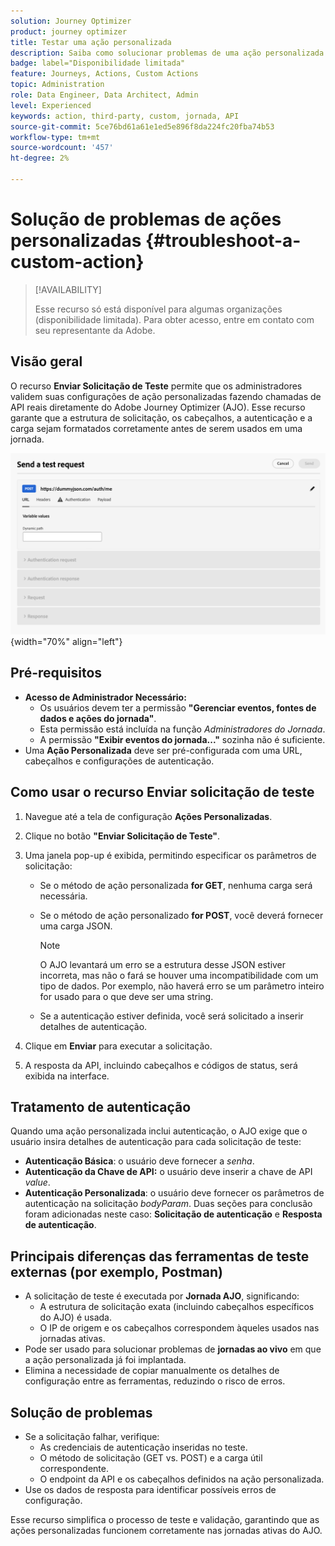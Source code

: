 ```yaml
---
solution: Journey Optimizer
product: journey optimizer
title: Testar uma ação personalizada
description: Saiba como solucionar problemas de uma ação personalizada
badge: label="Disponibilidade limitada"
feature: Journeys, Actions, Custom Actions
topic: Administration
role: Data Engineer, Data Architect, Admin
level: Experienced
keywords: action, third-party, custom, jornada, API
source-git-commit: 5ce76bd61a61e1ed5e896f8da224fc20fba74b53
workflow-type: tm+mt
source-wordcount: '457'
ht-degree: 2%

---
```



# Solução de problemas de ações personalizadas {#troubleshoot-a-custom-action}

>[!AVAILABILITY]
>
>Esse recurso só está disponível para algumas organizações (disponibilidade limitada). Para obter acesso, entre em contato com seu representante da Adobe.
>

## Visão geral

O recurso **Enviar Solicitação de Teste** permite que os administradores validem suas configurações de ação personalizadas fazendo chamadas de API reais diretamente do Adobe Journey Optimizer (AJO). Esse recurso garante que a estrutura de solicitação, os cabeçalhos, a autenticação e a carga sejam formatados corretamente antes de serem usados em uma jornada.

![](assets/send-test-request.png){width="70%" align="left"}

## Pré-requisitos

- **Acesso de Administrador Necessário:**
   - Os usuários devem ter a permissão **&quot;Gerenciar eventos, fontes de dados e ações do jornada&quot;**.
   - Esta permissão está incluída na função *Administradores do Jornada*.
   - A permissão **&quot;Exibir eventos do jornada...&quot;** sozinha não é suficiente.
- Uma **Ação Personalizada** deve ser pré-configurada com uma URL, cabeçalhos e configurações de autenticação.

## Como usar o recurso Enviar solicitação de teste

1. Navegue até a tela de configuração **Ações Personalizadas**.
1. Clique no botão **&quot;Enviar Solicitação de Teste&quot;**.
1. Uma janela pop-up é exibida, permitindo especificar os parâmetros de solicitação:
   - Se o método de ação personalizada **for GET**, nenhuma carga será necessária.
   - Se o método de ação personalizado **for POST**, você deverá fornecer uma carga JSON.

     >[!NOTE]
     >
     >O AJO levantará um erro se a estrutura desse JSON estiver incorreta, mas não o fará se houver uma incompatibilidade com um tipo de dados. Por exemplo, não haverá erro se um parâmetro inteiro for usado para o que deve ser uma string.

   - Se a autenticação estiver definida, você será solicitado a inserir detalhes de autenticação.

1. Clique em **Enviar** para executar a solicitação.
1. A resposta da API, incluindo cabeçalhos e códigos de status, será exibida na interface.

## Tratamento de autenticação

Quando uma ação personalizada inclui autenticação, o AJO exige que o usuário insira detalhes de autenticação para cada solicitação de teste:

- **Autenticação Básica**: o usuário deve fornecer a *senha*.
- **Autenticação da Chave de API:** o usuário deve inserir a chave de API *value*.
- **Autenticação Personalizada**: o usuário deve fornecer os parâmetros de autenticação na solicitação *bodyParam*. Duas seções para conclusão foram adicionadas neste caso: **Solicitação de autenticação** e **Resposta de autenticação**.

## Principais diferenças das ferramentas de teste externas (por exemplo, Postman)

- A solicitação de teste é executada por **Jornada AJO**, significando:
   - A estrutura de solicitação exata (incluindo cabeçalhos específicos do AJO) é usada.
   - O IP de origem e os cabeçalhos correspondem àqueles usados nas jornadas ativas.
- Pode ser usado para solucionar problemas de **jornadas ao vivo** em que a ação personalizada já foi implantada.
- Elimina a necessidade de copiar manualmente os detalhes de configuração entre as ferramentas, reduzindo o risco de erros.

## Solução de problemas

- Se a solicitação falhar, verifique:
   - As credenciais de autenticação inseridas no teste.
   - O método de solicitação (GET vs. POST) e a carga útil correspondente.
   - O endpoint da API e os cabeçalhos definidos na ação personalizada.
- Use os dados de resposta para identificar possíveis erros de configuração.

Esse recurso simplifica o processo de teste e validação, garantindo que as ações personalizadas funcionem corretamente nas jornadas ativas do AJO.

